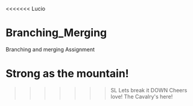 <<<<<<< Lucio
# Branching_Merging
Branching and merging Assignment

Strong as the mountain!
=======
>>>>>>> SL
Lets break it DOWN
Cheers love! The Cavalry's here!